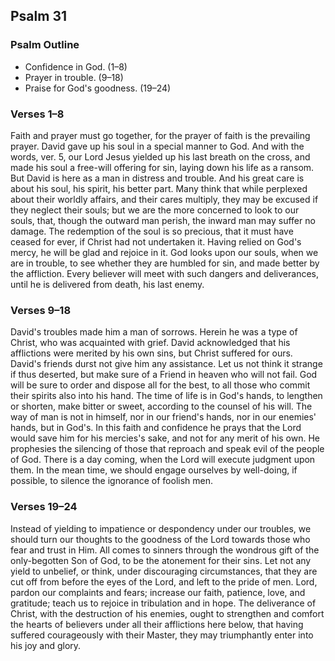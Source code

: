 ## Psalm 31

### Psalm Outline

- Confidence in God. (1–8)
- Prayer in trouble. (9–18)
- Praise for God's goodness. (19–24)

### Verses 1–8

Faith and prayer must go together, for the prayer of faith is the prevailing prayer. David gave up his soul in a special manner to God. And with the words, ver. 5, our Lord Jesus yielded up his last breath on the cross, and made his soul a free-will offering for sin, laying down his life as a ransom. But David is here as a man in distress and trouble. And his great care is about his soul, his spirit, his better part. Many think that while perplexed about their worldly affairs, and their cares multiply, they may be excused if they neglect their souls; but we are the more concerned to look to our souls, that, though the outward man perish, the inward man may suffer no damage. The redemption of the soul is so precious, that it must have ceased for ever, if Christ had not undertaken it. Having relied on God's mercy, he will be glad and rejoice in it. God looks upon our souls, when we are in trouble, to see whether they are humbled for sin, and made better by the affliction. Every believer will meet with such dangers and deliverances, until he is delivered from death, his last enemy.

### Verses 9–18

David's troubles made him a man of sorrows. Herein he was a type of Christ, who was acquainted with grief. David acknowledged that his afflictions were merited by his own sins, but Christ suffered for ours. David's friends durst not give him any assistance. Let us not think it strange if thus deserted, but make sure of a Friend in heaven who will not fail. God will be sure to order and dispose all for the best, to all those who commit their spirits also into his hand. The time of life is in God's hands, to lengthen or shorten, make bitter or sweet, according to the counsel of his will. The way of man is not in himself, nor in our friend's hands, nor in our enemies' hands, but in God's. In this faith and confidence he prays that the Lord would save him for his mercies's sake, and not for any merit of his own. He prophesies the silencing of those that reproach and speak evil of the people of God. There is a day coming, when the Lord will execute judgment upon them. In the mean time, we should engage ourselves by well-doing, if possible, to silence the ignorance of foolish men.

### Verses 19–24

Instead of yielding to impatience or despondency under our troubles, we should turn our thoughts to the goodness of the Lord towards those who fear and trust in Him. All comes to sinners through the wondrous gift of the only-begotten Son of God, to be the atonement for their sins. Let not any yield to unbelief, or think, under discouraging circumstances, that they are cut off from before the eyes of the Lord, and left to the pride of men. Lord, pardon our complaints and fears; increase our faith, patience, love, and gratitude; teach us to rejoice in tribulation and in hope. The deliverance of Christ, with the destruction of his enemies, ought to strengthen and comfort the hearts of believers under all their afflictions here below, that having suffered courageously with their Master, they may triumphantly enter into his joy and glory.

